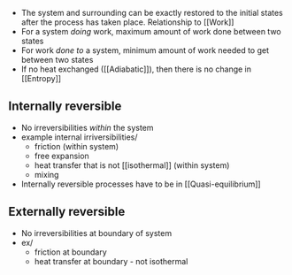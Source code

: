 - The system and surrounding can be exactly restored to the initial states after the process has taken place. 
Relationship to [[Work]]
- For a system *doing* work, maximum amount of work done between two states
- For work *done to* a system, minimum amount of work needed to get between two states
- If no heat exchanged ([[Adiabatic]]), then there is no change in [[Entropy]]


## Internally reversible
- No irreversibilities *within* the system
- example internal irriversibilities/
	- friction (within system)
	- free expansion
	- heat transfer that is not [[isothermal]] (within system)
	- mixing
- Internally reversible processes have to be in [[Quasi-equilibrium]]

## Externally reversible
- No irreversibilities at boundary of system
- ex/ 
	- friction at boundary
	- heat transfer at boundary - not isothermal



